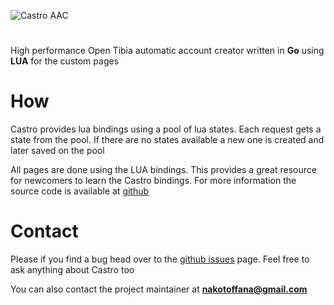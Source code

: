 ![Castro AAC](https://i.gyazo.com/f328c60ee8c219b94a521e3e51fa66e7.png)

#

High performance Open Tibia automatic account creator written in **Go** using **LUA** for the custom pages

# How

Castro provides lua bindings using a pool of lua states. Each request gets a state from the pool. If there are no states available a new one is created and later saved on the pool


All pages are done using the LUA bindings. This provides a great resource for newcomers to learn the Castro bindings. For more information the source code is available at [github](https://github.com/Raggaer/castro)

# Contact

Please if you find a bug head over to the [github issues](https://github.com/Raggaer/castro/issues) page. Feel free to ask anything about Castro too

You can also contact the project maintainer at **nakotoffana@gmail.com**